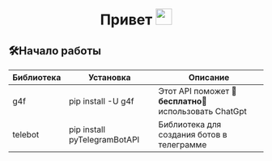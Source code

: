 <h1 align="center">Привет <img src="https://github.com/blackcater/blackcater/raw/main/images/Hi.gif" height="32"/></h1> 
<h2>🛠️Начало работы</h2>
<table>
<thead>
<tr>
<th>Библиотека</th>
<th>Установка</th>
<th>Описание</th>
</tr>
</thead>
<tbody>
<tr>
<td>g4f</td>
<td>pip install -U g4f</td>
<td>Этот API поможет 💸<b>бесплатно</b>💸 использовать ChatGpt</td>
</tr>
<tr>
<td>telebot</td>
<td>pip install pyTelegramBotAPI</td>
<td>Библиотека для создания ботов в телеграмме</td>
</tr>
</table>

